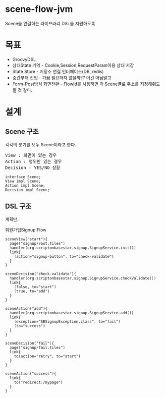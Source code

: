 # scene-flow-jvm
Scene을 연결하는 라이브러리 DSL을 지원하도록

# 목표

* GroovyDSL
* 상태State 기억 - Cookie,Session,RequestParam이용 상태 저장
* State Store - 저장소 연결 인터페이스(DB, redis)
* 중간부터 진입 - 가끔 필요하지 않을까?? 이건 아님말고
* Form-Post방식 화면전환 - FlowId를 사용하면 각 Scene별로 주소를 지정해줘도 될 것 같다.

# 설계

## Scene 구조

각각의 분기를 모두 Scene이라고 한다.

<pre>
View : 화면이 있는 경우
Action : 행위만 있는 경우
Decision : YES/NO 상황 
</pre>

```
interface Scene;
View impl Scene;
Action impl Scene;
Decision impl Scene;
```

## DSL 구조

계획만.

회원가입Signup Flow
```
sceneView("start"){
  page("signup/root.tiles")
  handler(org.scriptonbasestar.signup.SignupService.init())
  link{
    (action="signup-button", to="check-validate")
  }
}

sceneDecision("check-validate"){
  handler(org.scriptonbasestar.signup.SignupService.checkValidate())
  link{
    (false, to="start")
    (true, to="add")
  }
}

sceneAction("add"){
  handler(org.scriptonbasestar.signup.SignupService.add())
  link{
    (exception="SBSignupException.class", to="fail")
    (to="success")
  }
}

sceneDecision("fail"){
  page("signup/fail.tiles")
  link{
    to(action="retry", to="start")
  }
}

sceneAction("success"){
  link{
    to("redirect:/mypage")
  }
}
```

